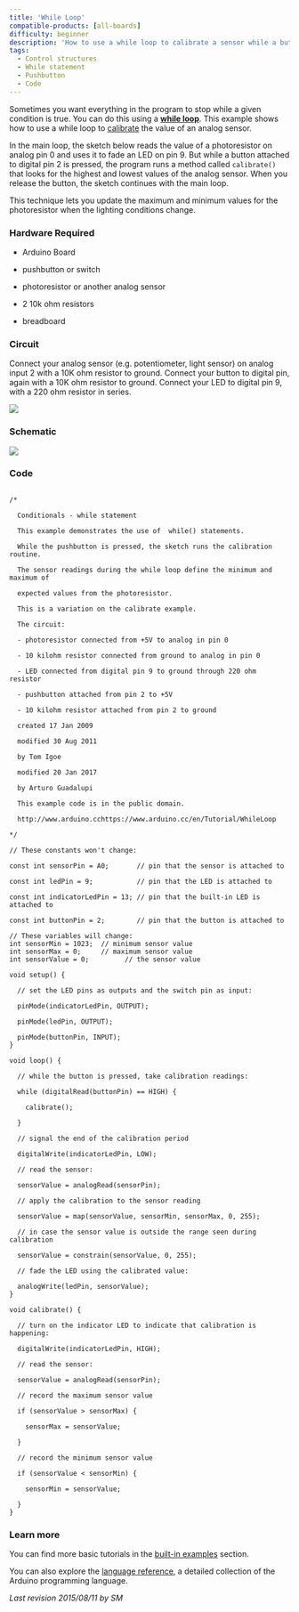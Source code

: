 ```yaml
---
title: 'While Loop'
compatible-products: [all-boards]
difficulty: beginner
description: 'How to use a while loop to calibrate a sensor while a button is being read.'
tags:
  - Control structures
  - While statement
  - Pushbutton
  - Code
---
```


Sometimes you want everything in the program to stop while a given condition is true.  You can do this using a [**while loop**](https://www.arduino.cc/en/Reference/While). This example shows how to use a while loop to [calibrate](/built-in-examples/analog/Calibration) the value of an analog sensor.

In the main loop, the sketch below reads the value of a photoresistor on analog pin 0 and uses it to fade an LED on pin 9.  But while a button attached to digital pin 2 is pressed, the program runs a method called `calibrate()` that looks for the highest and lowest values of the analog sensor. When you release the button, the sketch continues with the main loop.

This technique lets you update the maximum and minimum values for the photoresistor when the lighting conditions change.

### Hardware Required

- Arduino Board

- pushbutton or switch

- photoresistor or another analog sensor

- 2 10k ohm resistors

- breadboard

### Circuit

Connect your analog sensor (e.g. potentiometer, light sensor) on analog input 2 with a 10K ohm resistor to ground. Connect your button to digital pin, again with a 10K ohm resistor to ground.  Connect your LED to digital pin 9, with a 220 ohm resistor in series.


![](assets/circuit.png)


### Schematic


![](assets/schematic.png)

### Code

```arduino

/*

  Conditionals - while statement

  This example demonstrates the use of  while() statements.

  While the pushbutton is pressed, the sketch runs the calibration routine.

  The sensor readings during the while loop define the minimum and maximum of

  expected values from the photoresistor.

  This is a variation on the calibrate example.

  The circuit:

  - photoresistor connected from +5V to analog in pin 0

  - 10 kilohm resistor connected from ground to analog in pin 0

  - LED connected from digital pin 9 to ground through 220 ohm resistor

  - pushbutton attached from pin 2 to +5V

  - 10 kilohm resistor attached from pin 2 to ground

  created 17 Jan 2009

  modified 30 Aug 2011

  by Tom Igoe

  modified 20 Jan 2017

  by Arturo Guadalupi

  This example code is in the public domain.

  http://www.arduino.cchttps://www.arduino.cc/en/Tutorial/WhileLoop

*/

// These constants won't change:

const int sensorPin = A0;       // pin that the sensor is attached to

const int ledPin = 9;           // pin that the LED is attached to

const int indicatorLedPin = 13; // pin that the built-in LED is attached to

const int buttonPin = 2;        // pin that the button is attached to

// These variables will change:
int sensorMin = 1023;  // minimum sensor value
int sensorMax = 0;     // maximum sensor value
int sensorValue = 0;         // the sensor value

void setup() {

  // set the LED pins as outputs and the switch pin as input:

  pinMode(indicatorLedPin, OUTPUT);

  pinMode(ledPin, OUTPUT);

  pinMode(buttonPin, INPUT);
}

void loop() {

  // while the button is pressed, take calibration readings:

  while (digitalRead(buttonPin) == HIGH) {

    calibrate();

  }

  // signal the end of the calibration period

  digitalWrite(indicatorLedPin, LOW);

  // read the sensor:

  sensorValue = analogRead(sensorPin);

  // apply the calibration to the sensor reading

  sensorValue = map(sensorValue, sensorMin, sensorMax, 0, 255);

  // in case the sensor value is outside the range seen during calibration

  sensorValue = constrain(sensorValue, 0, 255);

  // fade the LED using the calibrated value:

  analogWrite(ledPin, sensorValue);
}

void calibrate() {

  // turn on the indicator LED to indicate that calibration is happening:

  digitalWrite(indicatorLedPin, HIGH);

  // read the sensor:

  sensorValue = analogRead(sensorPin);

  // record the maximum sensor value

  if (sensorValue > sensorMax) {

    sensorMax = sensorValue;

  }

  // record the minimum sensor value

  if (sensorValue < sensorMin) {

    sensorMin = sensorValue;

  }
}
```

### Learn more

You can find more basic tutorials in the [built-in examples](/built-in-examples) section.

You can also explore the [language reference](https://www.arduino.cc/reference/en/), a detailed collection of the Arduino programming language.

*Last revision 2015/08/11 by SM*